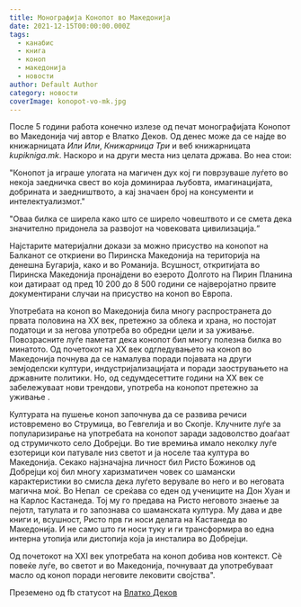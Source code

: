 ```yaml
---
title: Монографија Конопот во Македонија
date: 2021-12-15T00:00:00.000Z
tags:
  - канабис
  - книга
  - коноп
  - македонија
  - новости
author: Default Author
category: новости
coverImage: konopot-vo-mk.jpg
---
```


После 5 години работа конечно излезе од печат монографијата Конопот во Македонија чиј автор е Влатко Деков. Од денес може да се најде во книжарницата _Или Или_, _Книжарница Три_ и веб книжарницата _kupikniga.mk_. Наскоро и нa други места низ целата држава. Во неа стои:

"Конопот ја играше улогата на магичен дух кој ги поврзуваше луѓето во некоја заедничка свест во која доминираа љубовта, имагинацијата, добрината и заедништвото, а кај значаен број на консументи и интелектуализмот."

"Оваа билка се ширела како што се ширело човештвото и се смета дека значително придонела за развојот на човековата цивилизација.“

Најстарите материјални докази за можно присуство на конопот на Балканот се откриени во Пиринска Македонија на територија на денешна Бугарија, како и во Романија. Всушност, откритијата во Пиринска Македонија пронајдени во езерото Долгото на Пирин Планина кои датираат од пред 10 200 до 8 500 години се најверојатно првите документирани случаи на присуство на коноп во Европа. 

Употребата на коноп во Македонија била многу распространета до првата половина на ХХ век, претежно за облека и храна, но постојат податоци и за негова употреба во обредни цели и за уживање. Повозрасните луѓе паметат дека конопот бил многу полезна билка во минатото. Од почетокот на ХХ век одгледувањето на коноп во Македонија почнува да се намалува поради појавата на други земјоделски култури, индустријализацијата и поради заострувањето на државните политики. Но, од седумдесеттите години на ХХ век се забележуваат нови трендови, употреба на конопот претежно за уживање .

Културата на пушење коноп започнува да се развива речиси истовремено во Струмица, во Гевгелија и во Скопје. Клучните луѓе за популаризирање на употребата на конопот заради задоволство доаѓаат од струмичкото село Добрејци. Во тие времиња имало неколку луѓе езотерици кои патувале низ светот и ја носеле таа култура во Македонија. Секако најзначајна личност бил Ристо Божинов од  Добрејци кој бил многу харизматичен човек со шамански карактеристики во смисла дека луѓето верувале во него и во неговата магична моќ. Во Непал  се среќава со еден од учениците на Дон Хуан и на Карлос Кастанеда. Тој му го предава на Ристо неговото знаење за пејотл, татулата и го запознава со шаманската култура. Му дава и две книги и, всушност, Ристо прв ги носи делата на Кастанеда во Македонија. И не само што ги носи туку и ги трансформира во една интерна утопија или дистопија која ја инсталира во Добрејци.

Oд почетокот на XXI век употребата на коноп добива нов контекст. Сè повеќе луѓе, во светот и во Македонија, почнуваат да употребуваат масло од коноп поради неговите лековити својства".

Преземено од fb статусот на [Влатко Деков](https://www.facebook.com/vlatko.dekov)
